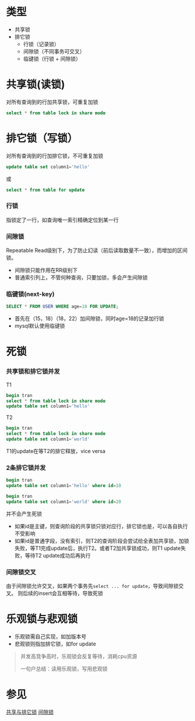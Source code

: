 # 类型
- 共享锁
- 排它锁
    - 行锁（记录锁）
    - 间隙锁（不同事务可交叉）
    - 临键锁（行锁 + 间隙锁）

# 共享锁(读锁)
对所有查询到的行加共享锁，可重复加锁
```sql
select * from table lock in share mode
```

# 排它锁（写锁）
对所有查询到的行加排它锁，不可重复加锁
```sql
update table set column1='hello'
```
或
```sql
select * from table for update
```
### 行锁
指锁定了一行，如查询唯一索引精确定位到某一行

### 间隙锁
Repeatable Read级别下，为了防止幻读（前后读取数量不一致），而增加的区间锁。
- 间隙锁只能作用在RR级别下
- 普通索引列上，不管何种查询，只要加锁，多会产生间隙锁

### 临键锁(next-key)
```sql
SELECT * FROM USER WHERE age=18 FOR UPDATE; 
```
- 首先在（15，18）（18，22）加间隙锁，同时age=18的记录加行锁
- mysql默认使用临键锁

# 死锁
### 共享锁和排它锁并发
T1
```sql
begin tran
select * from table lock in share mode
update table set column1='hello'
```
T2
```sql
begin tran
select * from table lock in share mode
update table set column1='world'
```
T1的update在等T2的排它释放，vice versa

### 2条排它锁并发
```sql
begin tran
update table set column1='hello' where id=10
```

```sql
begin tran
update table set column1='world' where id=20
```
并不会产生死锁
- 如果id是主键，则查询阶段的共享锁只锁对应行，排它锁也是，可以各自执行不受影响
- 如果id是普通字段，没有索引，则T2的查询阶段会尝试给全表加共享锁，加锁失败，等T1完成update后，执行T2。或者T2加共享锁成功，则T1 update失败，等待T2 update成功后再执行

### 间隙锁交叉
由于间隙锁允许交叉，如果两个事务先`select ... for update`，导致间隙锁交叉。
则后续的insert会互相等待，导致死锁

# 乐观锁与悲观锁
- 乐观锁需自己实现，如加版本号
- 悲观锁则指加排它锁，如for update
> 并发高竞争高时，乐观锁会反复等待，消耗cpu资源
>
> 一句户总结：读用乐观锁，写用悲观锁

# 参见
[共享与排它锁](https://blog.97it.net/archives/117.html)
[间隙锁](https://segmentfault.com/a/1190000040198549)